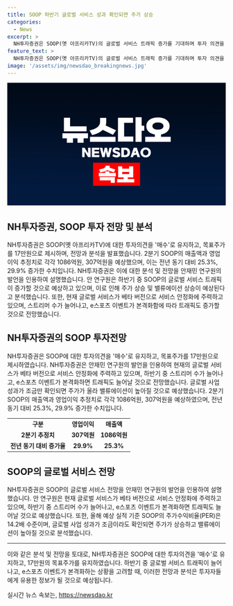 ```yaml
---
title: SOOP 하반기 글로벌 서비스 성과 확인되면 주가 상승
categories:
  - News
excerpt: >
  NH투자증권은 SOOP(옛 아프리카TV)의 글로벌 서비스 트래픽 증가를 기대하며 투자 의견을 매수로 유지했다. 이에는 현지 스트리머 확보와 e스포츠 이벤트 본격화가 기대되는데, 이에 따른 글로벌 사업 성과가 밸류에이션을 높일 것으로 전망되었다. SOOP의 주가수익비율(PER)은 14.2배 수준이며, 2분기 매출액과 영업이익은 전년 대비 25.3%와 29.9% 증가한 것으로 예상된다. 주가 상승과 밸류에이션 증가 기대가 주목되며 글로벌 사업 성과에 대한 확인이 주가에 영향을 줄 것으로 분석되었다.
feature_text: >
  NH투자증권은 SOOP(옛 아프리카TV)의 글로벌 서비스 트래픽 증가를 기대하며 투자 의견을 매수로 유지했다. 이에는 현지 스트리머 확보와 e스포츠 이벤트 본격화가 기대되는데, 이에 따른 글로벌 사업 성과가 밸류에이션을 높일 것으로 전망되었다. SOOP의 주가수익비율(PER)은 14.2배 수준이며, 2분기 매출액과 영업이익은 전년 대비 25.3%와 29.9% 증가한 것으로 예상된다. 주가 상승과 밸류에이션 증가 기대가 주목되며 글로벌 사업 성과에 대한 확인이 주가에 영향을 줄 것으로 분석되었다.
image: '/assets/img/newsdao_breakingnews.jpg'
---
```


<p><img src="/assets/img/newsdao_breakingnews.jpg" alt="ranknews 속보" /></p>

<h2 data-ke-size="size26">NH투자증권, SOOP 투자 전망 및 분석</h2>

<p data-ke-size="size16">NH투자증권은 SOOP(옛 아프리카TV)에 대한 투자의견을 '매수'로 유지하고, 목표주가를 17만원으로 제시하며, 전망과 분석을 발표했습니다. 2분기 SOOP의 매출액과 영업이익 추정치로 각각 1086억원, 307억원을 예상했으며, 이는 전년 동기 대비 25.3%, 29.9% 증가한 수치입니다. NH투자증권은 이에 대한 분석 및 전망을 안재민 연구원의 발언을 인용하여 설명했습니다. 안 연구원은 하반기 중 SOOP의 글로벌 서비스 트래픽이 증가할 것으로 예상하고 있으며, 이로 인해 주가 상승 및 밸류에이션 상승이 예상된다고 분석했습니다. 또한, 현재 글로벌 서비스가 베타 버전으로 서비스 안정화에 주력하고 있으며, 스트리머 수가 늘어나고, e스포츠 이벤트가 본격화함에 따라 트래픽도 증가할 것으로 전망했습니다.</p>

<h2 data-ke-size="size24">NH투자증권의 SOOP 투자전망</h2>

<p data-ke-size="size16">NH투자증권은 SOOP에 대한 투자의견을 '매수'로 유지하고, 목표주가를 17만원으로 제시하였습니다. NH투자증권은 안재민 연구원의 발언을 인용하여 현재의 글로벌 서비스가 베타 버전으로 서비스 안정화에 주력하고 있으며, 하반기 중 스트리머 수가 늘어나고, e스포츠 이벤트가 본격화하면 트래픽도 늘어날 것으로 전망했습니다. 글로벌 사업 성과가 조금만 확인되면 주가가 올라 밸류에이션이 높아질 것으로 예상했습니다. 2분기 SOOP의 매출액과 영업이익 추정치로 각각 1086억원, 307억원을 예상하였으며, 전년 동기 대비 25.3%, 29.9% 증가한 수치입니다.</p>

<table>
    <tr>
        <td style="text-align: center; height: 17px;"><b>구분</b></td>
        <td style="text-align: center; height: 17px;"><b>영업이익</b></td>
        <td style="text-align: center; height: 17px;"><b>매출액</b></td>
    </tr>
    <tr>
        <td style="text-align: center; height: 17px;"><b>2분기 추정치</b></td>
        <td style="text-align: center; height: 17px;"><b>307억원</b></td>
        <td style="text-align: center; height: 17px;"><b>1086억원</b></td>
    </tr>
    <tr>
        <td style="text-align: center; height: 17px;"><b>전년 동기 대비 증가율</b></td>
        <td style="text-align: center; height: 17px;"><b>29.9%</b></td>
        <td style="text-align: center; height: 17px;"><b>25.3%</b></td>
    </tr>
</table>

<h2 data-ke-size="size24">SOOP의 글로벌 서비스 전망</h2>

<p data-ke-size="size16">NH투자증권은 SOOP의 글로벌 서비스 전망을 안재민 연구원의 발언을 인용하여 설명했습니다. 안 연구원은 현재 글로벌 서비스가 베타 버전으로 서비스 안정화에 주력하고 있으며, 하반기 중 스트리머 수가 늘어나고, e스포츠 이벤트가 본격화하면 트래픽도 늘어날 것으로 예상했습니다. 또한, 올해 예상 실적 기준 SOOP의 주가수익비율(PER)은 14.2배 수준이며, 글로벌 사업 성과가 조금이라도 확인되면 주가가 상승하고 밸류에이션이 높아질 것으로 분석했습니다.</p>

<hr>

<p data-ke-size="size16">이와 같은 분석 및 전망을 토대로, NH투자증권은 SOOP에 대한 투자의견을 '매수'로 유지하고, 17만원의 목표주가를 유지하였습니다. 하반기 중 글로벌 서비스 트래픽이 늘어나고, e스포츠 이벤트가 본격화하는 상황을 고려할 때, 이러한 전망과 분석은 투자자들에게 유용한 정보가 될 것으로 예상됩니다.</p>
실시간 뉴스 속보는, <a href="https://newsdao.kr" rel="dofollow">https://newsdao.kr</a>



